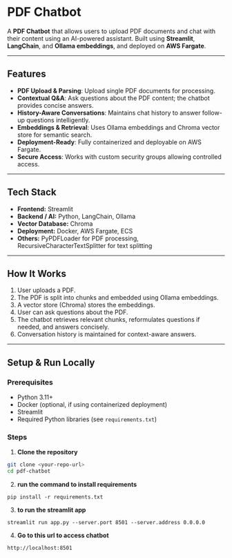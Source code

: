 # PDF Chatbot

A **PDF Chatbot** that allows users to upload PDF documents and chat with their content using an AI-powered assistant. Built using **Streamlit**, **LangChain**, and **Ollama embeddings**, and deployed on **AWS Fargate**.

---

## **Features**

- **PDF Upload & Parsing**: Upload single PDF documents for processing.  
- **Contextual Q&A**: Ask questions about the PDF content; the chatbot provides concise answers.  
- **History-Aware Conversations**: Maintains chat history to answer follow-up questions intelligently.  
- **Embeddings & Retrieval**: Uses Ollama embeddings and Chroma vector store for semantic search.  
- **Deployment-Ready**: Fully containerized and deployable on AWS Fargate.  
- **Secure Access**: Works with custom security groups allowing controlled access.

---

## **Tech Stack**

- **Frontend:** Streamlit  
- **Backend / AI:** Python, LangChain, Ollama  
- **Vector Database:** Chroma  
- **Deployment:** Docker, AWS Fargate, ECS  
- **Others:** PyPDFLoader for PDF processing, RecursiveCharacterTextSplitter for text splitting  

---

## **How It Works**

1. User uploads a PDF.  
2. The PDF is split into chunks and embedded using Ollama embeddings.  
3. A vector store (Chroma) stores the embeddings.  
4. User can ask questions about the PDF.  
5. The chatbot retrieves relevant chunks, reformulates questions if needed, and answers concisely.  
6. Conversation history is maintained for context-aware answers.  

---

## **Setup & Run Locally**

### **Prerequisites**

- Python 3.11+  
- Docker (optional, if using containerized deployment)  
- Streamlit  
- Required Python libraries (see `requirements.txt`)  

### **Steps**

1. **Clone the repository**

```bash
git clone <your-repo-url>
cd pdf-chatbot
```
2. **run the command to install requirements**
```
pip install -r requirements.txt
```
3. **to run the streamlit app**
```
streamlit run app.py --server.port 8501 --server.address 0.0.0.0
```
4. **Go to this url to access chatbot**
```
http://localhost:8501
```
